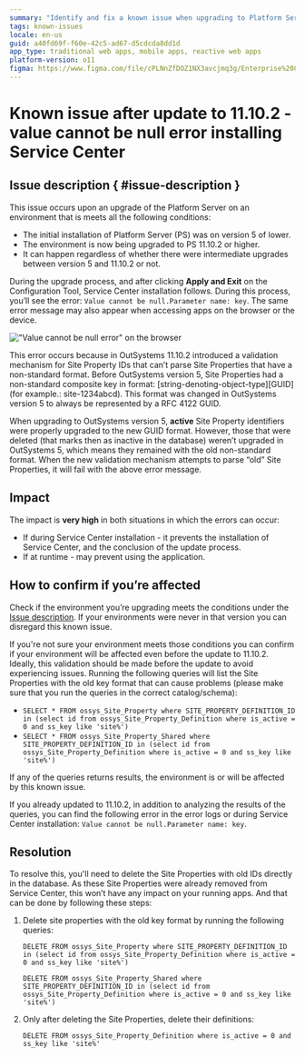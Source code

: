 ```yaml
---
summary: "Identify and fix a known issue when upgrading to Platform Server version 11.10.2 or higher. The error: Value cannot be null.Parameter name: key will be thrown when upon Service Center installation."
tags: known-issues
locale: en-us
guid: a40fd69f-f60e-42c5-ad67-d5cdcda8dd1d
app_type: traditional web apps, mobile apps, reactive web apps
platform-version: o11
figma: https://www.figma.com/file/cPLNnZfDOZ1NX3avcjmq3g/Enterprise%20Customers?node-id=3213:321
---
```


# Known issue after update to 11.10.2 - value cannot be null error installing Service Center
## Issue description { #issue-description }

This issue occurs upon an upgrade of the Platform Server on an environment that is meets all the following conditions:

* The initial installation of Platform Server (PS) was on version 5 of lower.
* The environment is now being upgraded to PS 11.10.2 or higher.
* It can happen regardless of whether there were intermediate upgrades between version 5 and 11.10.2 or not.

During the upgrade process, and after clicking **Apply and Exit** on the Configuration Tool, Service Center installation follows. During this process, you’ll see the error: ```Value cannot be null.Parameter name: key```. The same error message may also appear when accessing apps on the browser or the device.

!["Value cannot be null error" on the browser](images/ki-11_10-site-properties.png)

This error occurs because in OutSystems 11.10.2 introduced a validation mechanism for Site Property IDs that can’t parse Site Properties that have a non-standard format.
Before OutSystems version 5, Site Properties had a non-standard composite key in format: [string-denoting-object-type][GUID] (for example.: site-1234abcd). This format was changed in OutSystems version 5 to always be represented by a RFC 4122 GUID.

When upgrading to OutSystems version 5, **active** Site Property identifiers were properly upgraded to the new GUID format. However, those that were deleted (that marks then as inactive in the database) weren’t upgraded in OutSystems 5, which means they remained with the old non-standard format.
When the new validation mechanism attempts to parse “old” Site Properties, it will fail with the above error message.


## Impact

The impact is **very high** in both situations in which the errors can occur:

* If during Service Center installation - it prevents the installation of Service Center, and the conclusion of the update process.
* If at runtime - may prevent using the application.

## How to confirm if you’re affected

Check if the environment you’re upgrading meets the conditions under the [Issue description](#issue-description). If your environments were never in that version you can disregard this known issue.

If you're not sure your environment meets those conditions you can confirm if your environment will be affected even before the update to 11.10.2. Ideally, this validation should be made before the update to avoid experiencing issues.
Running the following queries will list the Site Properties with the old key format that can cause problems (please make sure that you run the queries in the correct catalog/schema):

* ```SELECT * FROM ossys_Site_Property where SITE_PROPERTY_DEFINITION_ID in (select id from ossys_Site_Property_Definition where is_active = 0 and ss_key like 'site%')```
* ```SELECT * FROM ossys_Site_Property_Shared where SITE_PROPERTY_DEFINITION_ID in (select id from ossys_Site_Property_Definition where is_active = 0 and ss_key like 'site%')```

If any of the queries returns results, the environment is or will be affected by this known issue.

If you already updated to 11.10.2, in addition to analyzing the results of the queries, you can find the following error in the error logs or during Service Center installation:
```Value cannot be null.Parameter name: key```.


## Resolution

To resolve this, you'll need to delete the Site Properties with old IDs directly in the database. As these Site Properties were already removed from Service Center, this won’t have any impact on your running apps. And that can be done by following these steps:

1. Delete site properties with the old key format by running the following queries:

    ```DELETE FROM ossys_Site_Property where SITE_PROPERTY_DEFINITION_ID in (select id from ossys_Site_Property_Definition where is_active = 0 and ss_key like 'site%')```


    ```DELETE FROM ossys_Site_Property_Shared where SITE_PROPERTY_DEFINITION_ID in (select id from ossys_Site_Property_Definition where is_active = 0 and ss_key like 'site%')```


1. Only after deleting the Site Properties, delete their definitions:

    ```DELETE FROM ossys_Site_Property_Definition where is_active = 0 and ss_key like 'site%' ```


